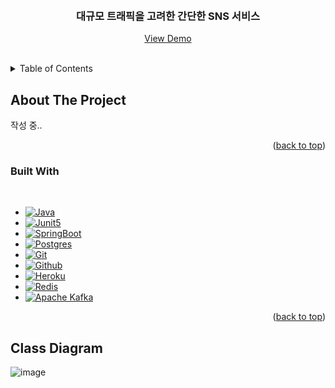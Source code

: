 <a name="readme-top"></a>


<!-- PROJECT LOGO -->
<br />
<div align="center">
  <h3 align="center">대규모 트래픽을 고려한 간단한 SNS 서비스</h3>

  <p align="center">
    <a href="https://github.com/othneildrew/Best-README-Template">View Demo</a>
  </p>
</div>

<br/>

<!-- TABLE OF CONTENTS -->
<details>
  <summary>Table of Contents</summary>
  <ol>
    <li>
      <a href="#about-the-project">About The Project</a>
      <ul>
        <li><a href="#built-with">Built With</a></li>
      </ul>
    </li>
    <li>
      <a href="#class-diagram">Class Diagram</a>
    </li>
  </ol>
</details>



<!-- ABOUT THE PROJECT -->
## About The Project

작성 중.. 

<p align="right">(<a href="#readme-top">back to top</a>)</p>



### Built With

&nbsp;
&nbsp;


* [![Java][Java]][Java-url]
* [![Junit5][Junit5]][Junit5-url]
* [![SpringBoot][SpringBoot]][SpringBoot-url]
* [![Postgres][Postgres]][Postgres-url]
* [![Git][Git]][Git-url]
* [![Github][Github]][Github-url]
* [![Heroku][Heroku]][Heroku-url]
* [![Redis][Redis]][Redis-url]
* [![Apache Kafka][Kafka]][Kafka-url]

<p align="right">(<a href="#readme-top">back to top</a>)</p>

[Kafka]: https://img.shields.io/badge/Apache%20Kafka-000?style=for-the-badge&logo=apachekafka
[Kafka-url]: https://kafka.apache.org/
[Java]: https://img.shields.io/badge/java-%23ED8B00.svg?style=for-the-badge&logo=openjdk&logoColor=white
[Java-url]: https://devdocs.io/openjdk~11/
[SpringBoot]: https://img.shields.io/badge/springboot-6DB33F?style=for-the-badge&logo=springboot&logoColor=white
[SpringBoot-url]: https://docs.spring.io/spring-boot/docs/current/reference/htmlsingle/#legal
[Postgres]: https://img.shields.io/badge/postgres-%23316192.svg?style=for-the-badge&logo=postgresql&logoColor=white
[Postgres-url]: https://www.postgresql.org/
[Heroku]: https://img.shields.io/badge/heroku-%23430098.svg?style=for-the-badge&logo=heroku&logoColor=white
[Heroku-url]: https://devcenter.heroku.com/
[Junit5]: https://img.shields.io/badge/Junit5-25A162?style=for-the-badge&logo=junit5&logoColor=white
[Junit5-url]: https://junit.org/junit5/
[Redis]: https://img.shields.io/badge/redis-%23DD0031.svg?style=for-the-badge&logo=redis&logoColor=white
[Redis-url]: https://redis.com/
[Git]: https://img.shields.io/badge/git-%23F05033.svg?style=for-the-badge&logo=git&logoColor=white
[Git-url]: https://git-scm.com/
[Github]: https://img.shields.io/badge/github-%23121011.svg?style=for-the-badge&logo=github&logoColor=white
[Github-url]: https://docs.github.com/en

## Class Diagram
![image](https://github.com/solpinetree/simple-sns-service/assets/83967710/7c8aaf16-3544-4b4c-b800-e97732ce0c93)
